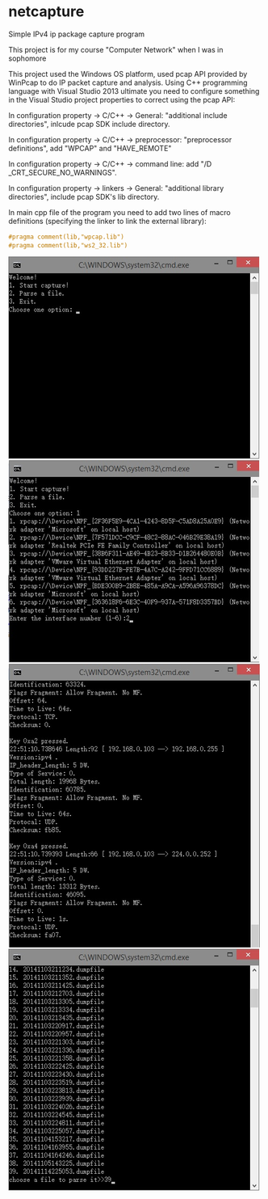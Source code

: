 # netcapture
Simple IPv4 ip package capture program

This project is for my course "Computer Network" when I was in sophomore



This project used the Windows OS platform, used pcap API provided by WinPcap to do IP packet capture and analysis. Using C++ programming language with Visual Studio 2013 ultimate you need to configure something in the Visual Studio project properties to correct using the pcap API:

In configuration property -> C/C++ -> General: "additional include directories", inlcude pcap SDK include directory.

In configuration property -> C/C++ -> preprocessor: "preprocessor definitions", add "WPCAP" and "HAVE_REMOTE"

In configuration property -> C/C++ -> command line: add "/D _CRT_SECURE_NO_WARNINGS".

In configuration property -> linkers -> General: "additional library directories", include pcap SDK's lib directory.

In main cpp file of the program you need to add two lines of macro definitions (specifying the linker to link the external library):

```c
#pragma comment(lib,"wpcap.lib")
#pragma comment(lib,"ws2_32.lib")
```

![show1](./readme_res/show1.jpg)
![show2](./readme_res/show2.jpg)
![show3](./readme_res/show3.jpg)
![show4](./readme_res/show4.jpg)